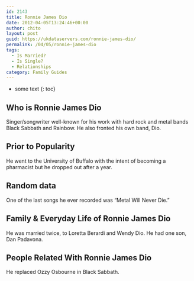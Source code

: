 ```yaml
---
id: 2143
title: Ronnie James Dio
date: 2012-04-05T13:24:46+00:00
author: chito
layout: post
guid: https://ukdataservers.com/ronnie-james-dio/
permalink: /04/05/ronnie-james-dio
tags:
  - Is Married?
  - Is Single?
  - Relationships
category: Family Guides
---
```


* some text
{: toc}
          
          
## Who is  Ronnie James Dio
                  
                  
                  
Singer/songwriter well-known for his work with hard rock and metal bands Black Sabbath and Rainbow. He also fronted his own band, Dio.
                  
                
                
                
## Prior to Popularity 
                  
                  
                  
He went to the University of Buffalo with the intent of becoming a pharmacist but he dropped out after a year.
                  
                
                
                
## Random data 
                  
                  
                  
One of the last songs he ever recorded was &#8220;Metal Will Never Die.&#8221;
                  
                
                
                
## Family & Everyday Life of Ronnie James Dio
                  
                  
                  
He was married twice, to Loretta Berardi and Wendy Dio. He had one son, Dan Padavona.
                  
                
                
                
## People Related With  Ronnie James Dio
                  
                  
                  
He replaced Ozzy Osbourne in Black Sabbath.
                  
                
              
            
          
          
          
    
    
  
